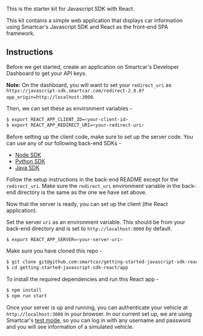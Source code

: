 This is the starter kit for Javascript SDK with React.

This kit contains a simple web application that displays car information using Smartcar's Javascript SDK and React as the front-end SPA framework.

## Instructions
Before we get started, create an application on Smartcar's Developer Dashboard to get your API keys.

**Note:** On the dashboard, you will want to set your `redirect_uri` as `https://javascript-sdk.smartcar.com/redirect-2.0.0?app_origin=http://localhost:3000`.

Then, we can set these as environment variables -
```bash
$ export REACT_APP_CLIENT_ID=<your-client-id>
$ export REACT_APP_REDIRECT_URI=<your-redirect-uri>
```

Before setting up the client code, make sure to set up the server code. You can use any of our following back-end SDKs -
* [Node SDK](https://github.com/smartcar/getting-started-node-sdk)
* [Python SDK](https://github.com/smartcar/getting-started-python-sdk)
* [Java SDK](https://github.com/smartcar/getting-started-java-sdk)

Follow the setup instructions in the back-end README except for the `redirect_uri`. Make sure the `redirect_uri` environment variable in the back-end directory is the same as the one we have set above.

Now that the server is ready, you can set up the client (the React application).

Set the server `uri` as an environment variable. This should be from your back-end directory and is set to `http://localhost:8000` by default.
```bash
$ export REACT_APP_SERVER=<your-server-uri>
```
Make sure you have cloned this repo -
```bash
$ git clone git@github.com:smartcar/getting-started-javascript-sdk-react.git
$ cd getting-started-javascript-sdk-react/app
```
To install the required dependencies and run this React app -
```bash
$ npm install
$ npm run start
```

Once your server is up and running, you can authenticate your vehicle at `http://localhost:3000` in your browser. In our current set up, we are using Smartcar's [test mode](https://smartcar.com), so you can log in with any username and password and you will see information of a simulated vehicle.
